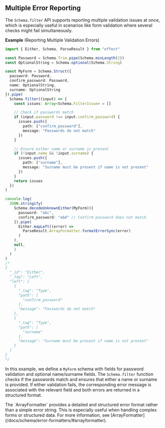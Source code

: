 ## Multiple Error Reporting

The `Schema.filter` API supports reporting multiple validation issues at once, which is especially useful in scenarios like form validation where several checks might fail simultaneously.

**Example** (Reporting Multiple Validation Errors)

```ts twoslash
import { Either, Schema, ParseResult } from "effect"

const Password = Schema.Trim.pipe(Schema.minLength(2))
const OptionalString = Schema.optional(Schema.String)

const MyForm = Schema.Struct({
  password: Password,
  confirm_password: Password,
  name: OptionalString,
  surname: OptionalString
}).pipe(
  Schema.filter((input) => {
    const issues: Array<Schema.FilterIssue> = []

    // Check if passwords match
    if (input.password !== input.confirm_password) {
      issues.push({
        path: ["confirm_password"],
        message: "Passwords do not match"
      })
    }

    // Ensure either name or surname is present
    if (!input.name && !input.surname) {
      issues.push({
        path: ["surname"],
        message: "Surname must be present if name is not present"
      })
    }
    return issues
  })
)

console.log(
  JSON.stringify(
    Schema.decodeUnknownEither(MyForm)({
      password: "abc",
      confirm_password: "abd" // Confirm password does not match
    }).pipe(
      Either.mapLeft((error) =>
        ParseResult.ArrayFormatter.formatErrorSync(error)
      )
    ),
    null,
    2
  )
)
/*
{
  "_id": "Either",
  "_tag": "Left",
  "left": [
    {
      "_tag": "Type",
      "path": [
        "confirm_password"
      ],
      "message": "Passwords do not match"
    },
    {
      "_tag": "Type",
      "path": [
        "surname"
      ],
      "message": "Surname must be present if name is not present"
    }
  ]
}
*/
```

In this example, we define a `MyForm` schema with fields for password validation and optional name/surname fields. The `Schema.filter` function checks if the passwords match and ensures that either a name or surname is provided. If either validation fails, the corresponding error message is associated with the relevant field and both errors are returned in a structured format.

<Aside type="tip" title="Using ArrayFormatter for Structured Errors">
  The `ArrayFormatter` provides a detailed and structured error format
  rather than a simple error string. This is especially useful when
  handling complex forms or structured data. For more information, see
  [ArrayFormatter](/docs/schema/error-formatters/#arrayformatter).
</Aside>
